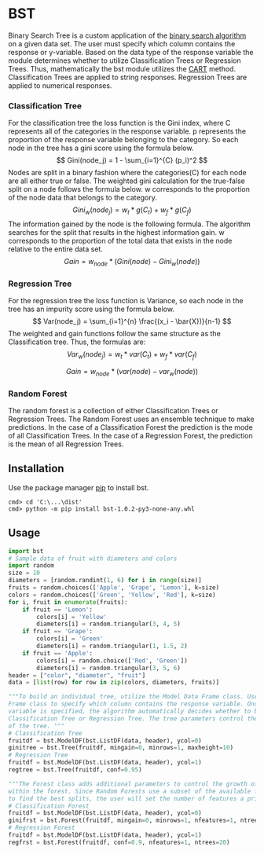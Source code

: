 # BST

Binary Search Tree is a custom application of the [binary search algorithm](https://www.geeksforgeeks.org/binary-search/) on a given data set. The user must specify which column contains the response or y-variable. Based on the data type of the response variable the module determines whether to utilize Classification Trees or Regression Trees. Thus, mathematically the bst module utilizes the [CART](https://machinelearningmastery.com/classification-and-regression-trees-for-machine-learning/) method. Classification Trees are applied to string responses. Regression Trees are applied to numerical responses.

### Classification Tree

For the classification tree the loss function is the Gini index, where C represents all of the categories in the response variable. p represents the proportion of the response variable belonging to the category. So each node in the tree has a gini score using the formula below.
$$
Gini(node_j) = 1 - \sum_{i=1}^{C} (p_i)^2
$$
Nodes are split in a binary fashion where the categories(C) for each node are all either true or false. The weighted gini calculation for the true-false split on a node follows the formula below. w corresponds to the proportion of the node data that belongs to the category.
$$
Gini_w(node_j) = w_t*g(C_t) + w_f * g(C_f)
$$
The information gained by the node is the following formula. The algorithm searches for the split that results in the highest information gain. w corresponds to the proportion of the total data that exists in the node relative to the entire data set.
$$
Gain = w_{node} * (Gini(node) - Gini_w(node))
$$

### Regression Tree

For the regression tree the loss function is Variance, so each node in the tree has an impurity score using the formula below.
$$
Var(node_j) = \sum_{i=1}^{n} \frac{(x_i - \bar{X})}{n-1}
$$
The weighted and gain functions follow the same structure as the Classification tree. Thus, the formulas are:
$$
Var_w(node_j) = w_t*var(C_t) + w_f * var(C_f)
$$

$$
Gain = w_{node} * (var(node) - var_w(node))
$$

### Random Forest

The random forest is a collection of either Classification Trees or Regression Trees. The Random Forest uses an ensemble technique to make predictions. In the case of a Classification Forest the prediction is the mode of all Classification Trees. In the case of a Regression Forest, the prediction is the mean of all Regression Trees.

## Installation

Use the package manager [pip](https://pip.pypa.io/en/stable/) to install bst.

```
cmd> cd 'C:\...\dist'
cmd> python -m pip install bst-1.0.2-py3-none-any.whl
```



## Usage

```python
import bst
# Sample data of fruit with diameters and colors
import random
size = 10
diameters = [random.randint(1, 6) for i in range(size)]
fruits = random.choices(['Apple', 'Grape', 'Lemon'], k=size)
colors = random.choices(['Green', 'Yellow', 'Red'], k=size)
for i, fruit in enumerate(fruits):
    if fruit == 'Lemon':
        colors[i] = 'Yellow'
        diameters[i] = random.triangular(3, 4, 5)
    if fruit == 'Grape':
        colors[i] = 'Green'
        diameters[i] = random.triangular(1, 1.5, 2)
    if fruit == 'Apple':
        colors[i] = random.choice(['Red', 'Green'])
        diameters[i] = random.triangular(3, 5, 6)
header = ["color", "diameter", "fruit"]
data = [list(row) for row in zip(colors, diameters, fruits)]

"""To build an individual tree, utilize the Model Data Frame class. Use the Model Data 
Frame class to specify which column contains the response variable. Once the response 
variable is specified, the algorithm automatically decides whether to build a 
Classification Tree or Regression Tree. The tree parameters control the growth 
of the tree. """
# Classification Tree
fruitdf = bst.ModelDF(bst.ListDF(data, header), ycol=0) 
ginitree = bst.Tree(fruitdf, mingain=0, minrows=1, maxheight=10)
# Regression Tree
fruitdf = bst.ModelDF(bst.ListDF(data, header), ycol=1)
regtree = bst.Tree(fruitdf, conf=0.95)

"""The Forest class adds additional parameters to control the growth of trees 
within the forest. Since Random Forests use a subset of the available features 
to find the best splits, the user will set the number of features a priori."""
# Classification Forest
fruitdf = bst.ModelDF(bst.ListDF(data, header), ycol=0)
ginifrst = bst.Forest(fruitdf, mingain=0, minrows=1, nfeatures=1, ntrees=25)
# Regression Forest
fruitdf = bst.ModelDF(bst.ListDF(data, header), ycol=1)
regfrst = bst.Forest(fruitdf, conf=0.9, nfeatures=1, ntrees=20)
```

